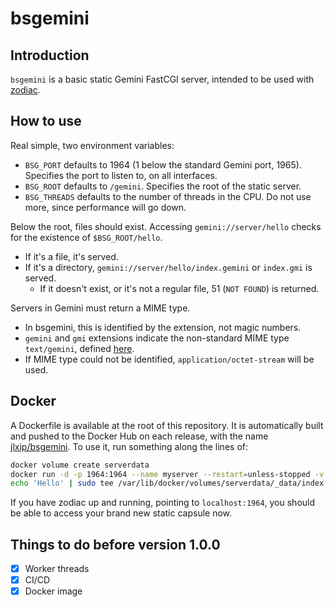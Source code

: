 # bsgemini

## Introduction
`bsgemini` is a basic static Gemini FastCGI server, intended to be used with [zodiac](https://github.com/jlxip/zodiac).

## How to use
Real simple, two environment variables:
- `BSG_PORT` defaults to 1964 (1 below the standard Gemini port, 1965). Specifies the port to listen to, on all interfaces.
- `BSG_ROOT` defaults to `/gemini`. Specifies the root of the static server.
- `BSG_THREADS` defaults to the number of threads in the CPU. Do not use more, since performance will go down.

Below the root, files should exist. Accessing `gemini://server/hello` checks for the existence of `$BSG_ROOT/hello`.
- If it's a file, it's served.
- If it's a directory, `gemini://server/hello/index.gemini` or `index.gmi` is served.
  - If it doesn't exist, or it's not a regular file, 51 (`NOT FOUND`) is returned.

Servers in Gemini must return a MIME type.
- In bsgemini, this is identified by the extension, not magic numbers.
- `gemini` and `gmi` extensions indicate the non-standard MIME type `text/gemini`, defined [here](https://gemini.circumlunar.space/docs/gemtext.gmi).
- If MIME type could not be identified, `application/octet-stream` will be used.

## Docker
A Dockerfile is available at the root of this repository. It is automatically built and pushed to the Docker Hub on each release, with the name [jlxip/bsgemini](https://hub.docker.com/r/jlxip/bsgemini). To use it, run something along the lines of:

```bash
docker volume create serverdata
docker run -d -p 1964:1964 --name myserver --restart=unless-stopped -v serverdata:/gemini jlxip/bsgemini:latest
echo 'Hello' | sudo tee /var/lib/docker/volumes/serverdata/_data/index.gmi
```

If you have zodiac up and running, pointing to `localhost:1964`, you should be able to access your brand new static capsule now.

## Things to do before version 1.0.0
- [x] Worker threads
- [x] CI/CD
- [x] Docker image
